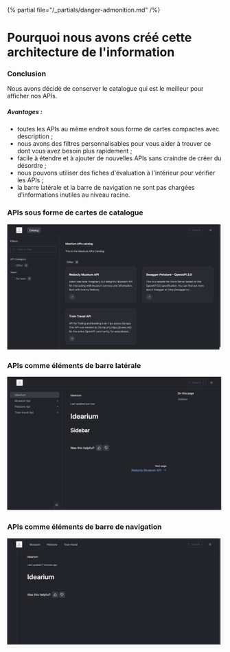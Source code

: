 {% partial file="/_partials/danger-admonition.md" /%}

# Pourquoi nous avons créé cette architecture de l'information

### Conclusion

Nous avons décidé de conserver le catalogue qui est le meilleur pour afficher nos APIs.
##### Avantages :
- toutes les APIs au même endroit sous forme de cartes compactes avec description ;
- nous avons des filtres personnalisables pour vous aider à trouver ce dont vous avez besoin plus rapidement ;
- facile à étendre et à ajouter de nouvelles APIs sans craindre de créer du désordre ;
- nous pouvons utiliser des fiches d'évaluation à l'intérieur pour vérifier les APIs ;
- la barre latérale et la barre de navigation ne sont pas chargées d'informations inutiles au niveau racine.

### APIs sous forme de cartes de catalogue
![catalogue](images/catalog.png)

### APIs comme éléments de barre latérale
![barre latérale](images/sidebar.png)

### APIs comme éléments de barre de navigation
![barre de navigation](images/navbar.png)
